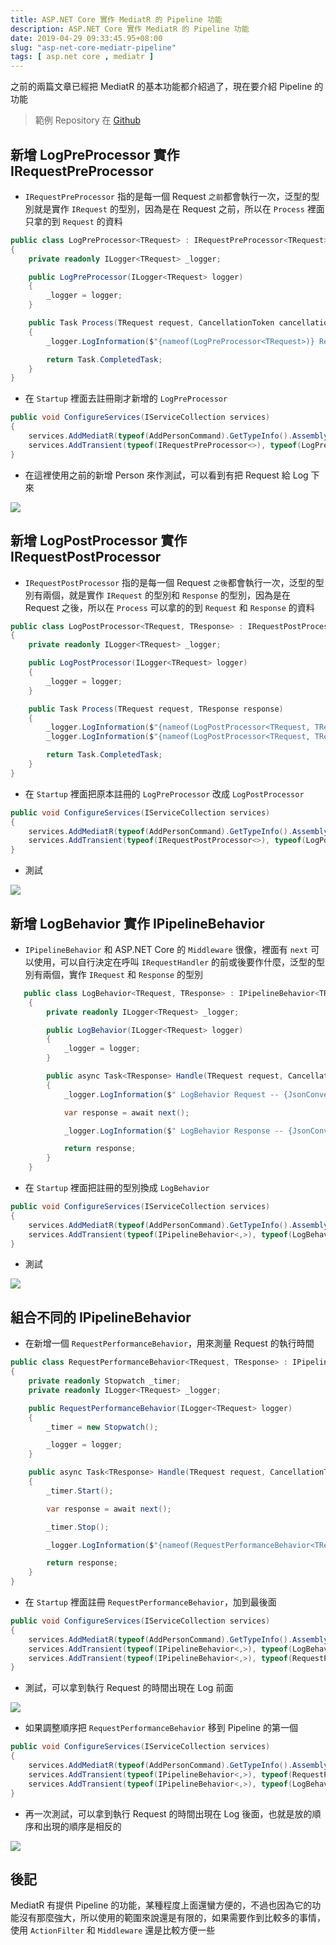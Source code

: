```yaml
---
title: ASP.NET Core 實作 MediatR 的 Pipeline 功能
description: ASP.NET Core 實作 MediatR 的 Pipeline 功能
date: 2019-04-29 09:33:45.95+08:00
slug: "asp-net-core-mediatr-pipeline"
tags: [ asp.net core , mediatr ]
---
```


之前的兩篇文章已經把 MediatR 的基本功能都介紹過了，現在要介紹 Pipeline 的功能

> 範例 Repository 在 [Github](https://github.com/cashwublog/TestMediatR)

## 新增 LogPreProcessor 實作 IRequestPreProcessor

- `IRequestPreProcessor` 指的是每一個 Request `之前`都會執行一次，泛型的型別就是實作 `IRequest` 的型別，因為是在 Request 之前，所以在 `Process` 裡面只拿的到 `Request` 的資料

```csharp
public class LogPreProcessor<TRequest> : IRequestPreProcessor<TRequest>
{
    private readonly ILogger<TRequest> _logger;

    public LogPreProcessor(ILogger<TRequest> logger)
    {
        _logger = logger;
    }

    public Task Process(TRequest request, CancellationToken cancellationToken)
    {
        _logger.LogInformation($"{nameof(LogPreProcessor<TRequest>)} Request -- {JsonConvert.SerializeObject(request)}");

        return Task.CompletedTask;
    }
}
```

- 在 `Startup` 裡面去註冊剛才新增的 `LogPreProcessor`

```csharp
public void ConfigureServices(IServiceCollection services)
{
    services.AddMediatR(typeof(AddPersonCommand).GetTypeInfo().Assembly);
    services.AddTransient(typeof(IRequestPreProcessor<>), typeof(LogPreProcessor<>));
}
```

- 在這裡使用之前的新增 Person 來作測試，可以看到有把 Request 給 Log 下來

![](/images/404.webp)

## 新增 LogPostProcessor 實作 IRequestPostProcessor

- `IRequestPostProcessor` 指的是每一個 Request `之後`都會執行一次，泛型的型別有兩個，就是實作 `IRequest` 的型別和 `Response` 的型別，因為是在 Request 之後，所以在 `Process` 可以拿的的到 `Request` 和 `Response` 的資料

```csharp
public class LogPostProcessor<TRequest, TResponse> : IRequestPostProcessor<TRequest, TResponse>
{
    private readonly ILogger<TRequest> _logger;

    public LogPostProcessor(ILogger<TRequest> logger)
    {
        _logger = logger;
    }

    public Task Process(TRequest request, TResponse response)
    {
        _logger.LogInformation($"{nameof(LogPostProcessor<TRequest, TRequest>)} Request -- {JsonConvert.SerializeObject(request)}");
        _logger.LogInformation($"{nameof(LogPostProcessor<TRequest, TResponse>)} Response -- {JsonConvert.SerializeObject(response)}");

        return Task.CompletedTask;
    }
}
```

- 在 `Startup` 裡面把原本註冊的 `LogPreProcessor` 改成 `LogPostProcessor`

```csharp
public void ConfigureServices(IServiceCollection services)
{
    services.AddMediatR(typeof(AddPersonCommand).GetTypeInfo().Assembly);
    services.AddTransient(typeof(IRequestPostProcessor<>), typeof(LogPostProcessor<>));
}
```

- 測試

![](/images/404.webp)

## 新增 LogBehavior 實作 IPipelineBehavior

- `IPipelineBehavior` 和 ASP.NET Core 的 `Middleware` 很像，裡面有 `next` 可以使用，可以自行決定在呼叫 `IRequestHandler` 的前或後要作什麼，泛型的型別有兩個，實作 `IRequest` 和 `Response` 的型別

```csharp
   public class LogBehavior<TRequest, TResponse> : IPipelineBehavior<TRequest, TResponse>
    {
        private readonly ILogger<TRequest> _logger;

        public LogBehavior(ILogger<TRequest> logger)
        {
            _logger = logger;
        }

        public async Task<TResponse> Handle(TRequest request, CancellationToken cancellationToken, RequestHandlerDelegate<TResponse> next)
        {
            _logger.LogInformation($" LogBehavior Request -- {JsonConvert.SerializeObject(request)}");

            var response = await next();

            _logger.LogInformation($" LogBehavior Response -- {JsonConvert.SerializeObject(response)}");

            return response;
        }
    }
```

- 在 `Startup` 裡面把註冊的型別換成 `LogBehavior`

```csharp
public void ConfigureServices(IServiceCollection services)
{
    services.AddMediatR(typeof(AddPersonCommand).GetTypeInfo().Assembly);
    services.AddTransient(typeof(IPipelineBehavior<,>), typeof(LogBehavior<,>));
}
```

- 測試

![](/images/404.webp)

## 組合不同的 IPipelineBehavior

- 在新增一個 `RequestPerformanceBehavior`，用來測量 Request 的執行時間

```csharp
public class RequestPerformanceBehavior<TRequest, TResponse> : IPipelineBehavior<TRequest, TResponse>
{
    private readonly Stopwatch _timer;
    private readonly ILogger<TRequest> _logger;

    public RequestPerformanceBehavior(ILogger<TRequest> logger)
    {
        _timer = new Stopwatch();

        _logger = logger;
    }

    public async Task<TResponse> Handle(TRequest request, CancellationToken cancellationToken, RequestHandlerDelegate<TResponse> next)
    {
        _timer.Start();

        var response = await next();

        _timer.Stop();

        _logger.LogInformation($"{nameof(RequestPerformanceBehavior<TRequest, TRequest>)} running time - {_timer.ElapsedMilliseconds}");

        return response;
    }
}
```

- 在 `Startup` 裡面註冊 `RequestPerformanceBehavior`，加到最後面

```csharp
public void ConfigureServices(IServiceCollection services)
{
    services.AddMediatR(typeof(AddPersonCommand).GetTypeInfo().Assembly);
    services.AddTransient(typeof(IPipelineBehavior<,>), typeof(LogBehavior<,>));
	services.AddTransient(typeof(IPipelineBehavior<,>), typeof(RequestPerformanceBehavior<,>));
}
```

- 測試，可以拿到執行 Request 的時間出現在 Log 前面

![](/images/404.webp)

- 如果調整順序把 `RequestPerformanceBehavior` 移到 Pipeline 的第一個

```csharp
public void ConfigureServices(IServiceCollection services)
{
    services.AddMediatR(typeof(AddPersonCommand).GetTypeInfo().Assembly);
	services.AddTransient(typeof(IPipelineBehavior<,>), typeof(RequestPerformanceBehavior<,>));
	services.AddTransient(typeof(IPipelineBehavior<,>), typeof(LogBehavior<,>));
}
```

- 再一次測試，可以拿到執行 Request 的時間出現在 Log 後面，也就是放的順序和出現的順序是相反的

![](/images/404.webp)

## 後記

MediatR 有提供 Pipeline 的功能，某種程度上面還蠻方便的，不過也因為它的功能沒有那麼強大，所以使用的範圍來說還是有限的，如果需要作到比較多的事情，使用 `ActionFilter` 和 `Middleware` 還是比較方便一些